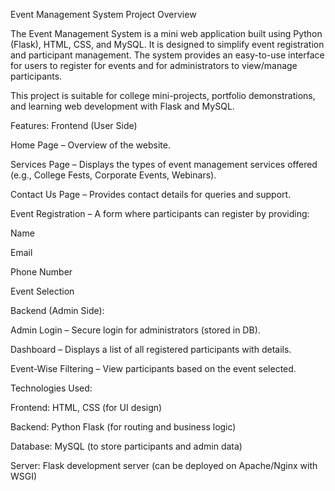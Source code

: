 Event Management System
 Project Overview

The Event Management System is a mini web application built using Python (Flask), HTML, CSS, and MySQL.
It is designed to simplify event registration and participant management. The system provides an easy-to-use interface for users to register for events and for administrators to view/manage participants.

This project is suitable for college mini-projects, portfolio demonstrations, and learning web development with Flask and MySQL.

 Features:
 Frontend (User Side)

Home Page – Overview of the website.

Services Page – Displays the types of event management services offered (e.g., College Fests, Corporate Events, Webinars).

Contact Us Page – Provides contact details for queries and support.

Event Registration – A form where participants can register by providing:

Name

Email

Phone Number

Event Selection

 Backend (Admin Side):

Admin Login – Secure login for administrators (stored in DB).

Dashboard – Displays a list of all registered participants with details.

Event-Wise Filtering – View participants based on the event selected.

Technologies Used:

Frontend: HTML, CSS (for UI design)

Backend: Python Flask (for routing and business logic)

Database: MySQL (to store participants and admin data)

Server: Flask development server (can be deployed on Apache/Nginx with WSGI)

